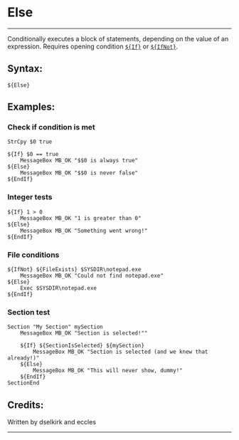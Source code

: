 # Else

---

Conditionally executes a block of statements, depending on the value of an expression. Requires opening condition [`${If}`][1] or [`${IfNot}`][2].

## Syntax:

	${Else}

## Examples:

### Check if condition is met

	StrCpy $0 true

	${If} $0 == true
		MessageBox MB_OK "$$0 is always true"
	${Else}
		MessageBox MB_OK "$$0 is never false"
	${EndIf}

### Integer tests

	${If} 1 > 0
		MessageBox MB_OK "1 is greater than 0"
	${Else}
		MessageBox MB_OK "Something went wrong!"
	${EndIf}

### File conditions

	${IfNot} ${FileExists} $SYSDIR\notepad.exe
		MessageBox MB_OK "Could not find notepad.exe"
	${Else}
		Exec $SYSDIR\notepad.exe
	${EndIf}

### Section test

	Section "My Section" mySection
		MessageBox MB_OK "Section is selected!""

		${If} ${SectionIsSelected} ${mySection}
			MessageBox MB_OK "Section is selected (and we knew that already!)"
		${Else}
			MessageBox MB_OK "This will never show, dummy!"
		${EndIf}
	SectionEnd

## Credits:

Written by dselkirk and eccles

---

[1]: If.markdown
[2]: IfNot.markdown